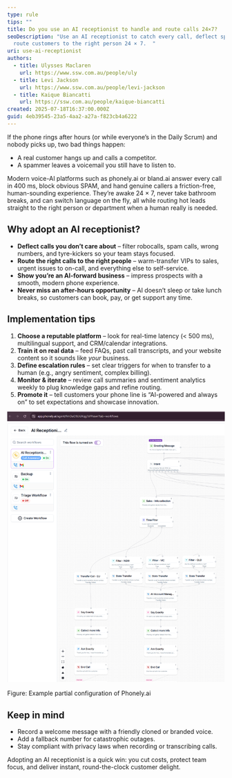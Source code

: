 ```yaml
---
type: rule
tips: ""
title: Do you use an AI receptionist to handle and route calls 24×7?
seoDescription: "Use an AI receptionist to catch every call, deflect spam, and
  route customers to the right person 24 × 7.  "
uri: use-ai-receptionist
authors:
  - title: Ulysses Maclaren
    url: https://www.ssw.com.au/people/uly
  - title: Levi Jackson
    url: https://www.ssw.com.au/people/levi-jackson
  - title: Kaique Biancatti
    url: https://ssw.com.au/people/kaique-biancatti
created: 2025-07-18T16:37:00.000Z
guid: 4eb39545-23a5-4aa2-a27a-f823cb4a6222
---
```

If the phone rings after hours (or while everyone’s in the Daily Scrum) and nobody picks up, two bad things happen:

* A real customer hangs up and calls a competitor. 
* A spammer leaves a voicemail you still have to listen to.

Modern voice-AI platforms such as phonely.ai or bland.ai answer every call in 400 ms, block obvious SPAM, and hand genuine callers a friction-free, human-sounding experience. They’re awake 24 × 7, never take bathroom breaks, and can switch language on the fly, all while routing hot leads straight to the right person or department when a human really is needed.

<!--endintro-->

## Why adopt an AI receptionist?

* **Deflect calls you don’t care about** – filter robocalls, spam calls, wrong numbers, and tyre-kickers so your team stays focused. 
* **Route the right calls to the right people** – warm-transfer VIPs to sales, urgent issues to on-call, and everything else to self-service. 
* **Show you’re an AI-forward business** – impress prospects with a smooth, modern phone experience. 
* **Never miss an after-hours opportunity** – AI doesn’t sleep or take lunch breaks, so customers can book, pay, or get support any time. 

## Implementation tips

1. **Choose a reputable platform** – look for real-time latency (< 500 ms), multilingual support, and CRM/calendar integrations. 
2. **Train it on real data** – feed FAQs, past call transcripts, and your website content so it sounds like *your* business. 
3. **Define escalation rules** – set clear triggers for when to transfer to a human (e.g., angry sentiment, complex billing). 
4. **Monitor & iterate** – review call summaries and sentiment analytics weekly to plug knowledge gaps and refine routing. 
5. **Promote it** – tell customers your phone line is “AI-powered and always on” to set expectations and showcase innovation.

![](phonely.png)

Figure: Example partial configuration of Phonely.ai

## Keep in mind

* Record a welcome message with a friendly cloned or branded voice. 
* Add a fallback number for catastrophic outages. 
* Stay compliant with privacy laws when recording or transcribing calls.

Adopting an AI receptionist is a quick win: you cut costs, protect team focus, and deliver instant, round-the-clock customer delight.
